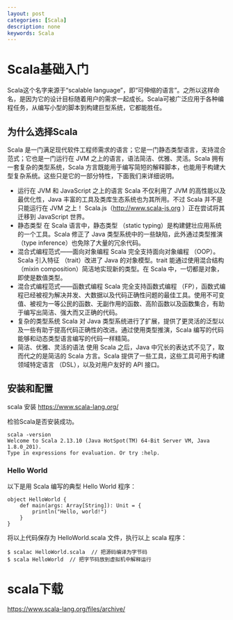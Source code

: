 ```yaml
---
layout: post
categories: [Scala]
description: none
keywords: Scala
---
```

# Scala基础入门
Scala这个名字来源于“scalable language”，即“可伸缩的语言”。之所以这样命名，是因为它的设计目标随着用户的需求一起成长。Scala可被广泛应用于各种编程任务，从编写小型的脚本到构建巨型系统，它都能胜任。

## 为什么选择Scala
Scala 是一门满足现代软件工程师需求的语言；它是一门静态类型语言，支持混合范式；它也是一门运行在 JVM 之上的语言，语法简洁、优雅、灵活。Scala 拥有一套复杂的类型系统，Scala 方言既能用于编写简短的解释脚本，也能用于构建大型复杂系统。这些只是它的一部分特性，下面我们来详细说明。
- 运行在 JVM 和 JavaScript 之上的语言
Scala 不仅利用了 JVM 的高性能以及最优化性，Java 丰富的工具及类库生态系统也为其所用。不过 Scala 并不是只能运行在 JVM 之上！ Scala.js（http://www.scala-js.org ）正在尝试将其迁移到 JavaScript 世界。
- 静态类型
在 Scala 语言中，静态类型 （static typing）是构建健壮应用系统的一个工具。Scala 修正了 Java 类型系统中的一些缺陷，此外通过类型推演（type inference）也免除了大量的冗余代码。
- 混合式编程范式——面向对象编程
Scala 完全支持面向对象编程 （OOP）。Scala 引入特征 （trait）改进了 Java 的对象模型。trait 能通过使用混合结构 （mixin composition）简洁地实现新的类型。在 Scala 中，一切都是对象，即使是数值类型。
- 混合式编程范式——函数式编程
Scala 完全支持函数式编程 （FP），函数式编程已经被视为解决并发、大数据以及代码正确性问题的最佳工具。使用不可变值、被视为一等公民的函数、无副作用的函数、高阶函数以及函数集合，有助于编写出简洁、强大而又正确的代码。
- 复杂的类型系统
Scala 对 Java 类型系统进行了扩展，提供了更灵活的泛型以及一些有助于提高代码正确性的改进。通过使用类型推演，Scala 编写的代码能够和动态类型语言编写的代码一样精简。
- 简洁、优雅、灵活的语法
使用 Scala 之后，Java 中冗长的表达式不见了，取而代之的是简洁的 Scala 方言。Scala 提供了一些工具，这些工具可用于构建领域特定语言 （DSL），以及对用户友好的 API 接口。

## 安装和配置
scala 安装 https://www.scala-lang.org/

检验Scala是否安装成功。
```
scala -version
Welcome to Scala 2.13.10 (Java HotSpot(TM) 64-Bit Server VM, Java 1.8.0_201).
Type in expressions for evaluation. Or try :help.
```

### Hello World
以下是用 Scala 编写的典型 Hello World 程序：
```
object HelloWorld {
    def main(args: Array[String]): Unit = {
        println("Hello, world!")
    }
}
```
将以上代码保存为 HelloWorld.scala 文件，执行以上 scala 程序：
```
$ scalac HelloWorld.scala  // 把源码编译为字节码
$ scala HelloWorld  // 把字节码放到虚拟机中解释运行
```

# scala下载
https://www.scala-lang.org/files/archive/
